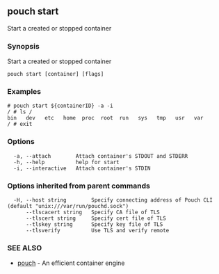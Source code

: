 ## pouch start

Start a created or stopped container

### Synopsis

Start a created or stopped container

```
pouch start [container] [flags]
```

### Examples

```
# pouch start ${containerID} -a -i		
/ # ls /		
bin   dev   etc   home  proc  root  run   sys   tmp   usr   var		
/ # exit
```

### Options

```
  -a, --attach        Attach container's STDOUT and STDERR
  -h, --help          help for start
  -i, --interactive   Attach container's STDIN
```

### Options inherited from parent commands

```
  -H, --host string        Specify connecting address of Pouch CLI (default "unix:///var/run/pouchd.sock")
      --tlscacert string   Specify CA file of TLS
      --tlscert string     Specify cert file of TLS
      --tlskey string      Specify key file of TLS
      --tlsverify          Use TLS and verify remote
```

### SEE ALSO

* [pouch](pouch.md)	 - An efficient container engine

